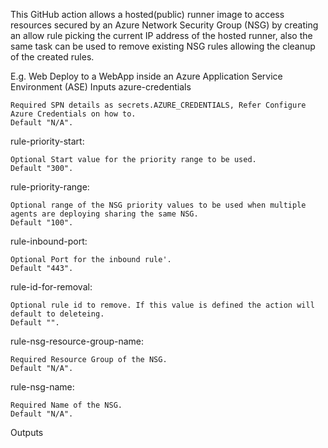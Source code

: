 This GitHub action allows a hosted(public) runner image to access resources secured by an Azure Network Security Group (NSG) by creating an allow rule picking the current IP address of the hosted runner, also the same task can be used to remove existing NSG rules allowing the cleanup of the created rules.

E.g. Web Deploy to a WebApp inside an Azure Application Service Environment (ASE)
Inputs
azure-credentials

    Required SPN details as secrets.AZURE_CREDENTIALS, Refer Configure Azure Credentials on how to.
    Default "N/A".

rule-priority-start:

    Optional Start value for the priority range to be used.
    Default "300".

rule-priority-range:

    Optional range of the NSG priority values to be used when multiple agents are deploying sharing the same NSG.
    Default "100".

rule-inbound-port:

    Optional Port for the inbound rule'.
    Default "443".

rule-id-for-removal:

    Optional rule id to remove. If this value is defined the action will default to deleteing.
    Default "".

rule-nsg-resource-group-name:

    Required Resource Group of the NSG.
    Default "N/A".

rule-nsg-name:

    Required Name of the NSG.
    Default "N/A".

Outputs
